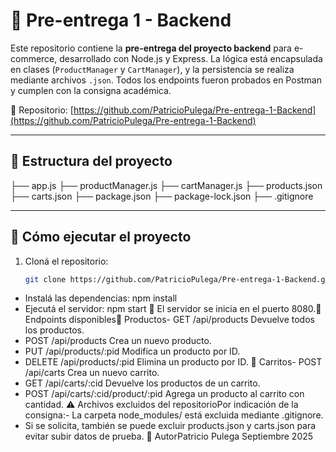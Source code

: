 # 🛒 Pre-entrega 1 - Backend

Este repositorio contiene la **pre-entrega del proyecto backend** para e-commerce, desarrollado con Node.js y Express. La lógica está encapsulada en clases (`ProductManager` y `CartManager`), y la persistencia se realiza mediante archivos `.json`. Todos los endpoints fueron probados en Postman y cumplen con la consigna académica.

🔗 Repositorio: [https://github.com/PatricioPulega/Pre-entrega-1-Backend](https://github.com/PatricioPulega/Pre-entrega-1-Backend)

---

## 📁 Estructura del proyecto

├── app.js ├── productManager.js ├── cartManager.js ├── products.json ├── carts.json ├── package.json ├── package-lock.json ├── .gitignore

---

## 🚀 Cómo ejecutar el proyecto

1. Cloná el repositorio:
   ```bash
   git clone https://github.com/PatricioPulega/Pre-entrega-1-Backend.git


- Instalá las dependencias:
npm install
- Ejecutá el servidor:
npm start
📌 El servidor se inicia en el puerto 8080.🔗 Endpoints disponibles🔹 Productos- GET /api/products
Devuelve todos los productos.
- POST /api/products
Crea un nuevo producto.
- PUT /api/products/:pid
Modifica un producto por ID.
- DELETE /api/products/:pid
Elimina un producto por ID.
🔹 Carritos- POST /api/carts
Crea un nuevo carrito.
- GET /api/carts/:cid
Devuelve los productos de un carrito.
- POST /api/carts/:cid/product/:pid
Agrega un producto al carrito con cantidad.
⚠️ Archivos excluidos del repositorioPor indicación de la consigna:- La carpeta node_modules/ está excluida mediante .gitignore.
- Si se solicita, también se puede excluir products.json y carts.json para evitar subir datos de prueba.
📎 AutorPatricio Pulega
Septiembre 2025